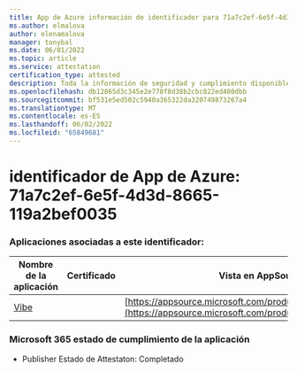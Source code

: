 ```yaml
---
title: App de Azure información de identificador para 71a7c2ef-6e5f-4d3d-8665-119a2bef0035
ms.author: elmalova
author: elenamalova
manager: tonybal
ms.date: 06/01/2022
ms.topic: article
ms.service: attestation
certification_type: attested
description: Toda la información de seguridad y cumplimiento disponible para 71a7c2ef-6e5f-4d3d-8665-119a2bef0035.
ms.openlocfilehash: db12865d3c345e2e778f8d38b2cbc822ed480dbb
ms.sourcegitcommit: bf531e5ed502c5940a365322da320749873267a4
ms.translationtype: MT
ms.contentlocale: es-ES
ms.lasthandoff: 06/02/2022
ms.locfileid: "65849681"
---
```

# <a name="azure-app-id-71a7c2ef-6e5f-4d3d-8665-119a2bef0035"></a>identificador de App de Azure: 71a7c2ef-6e5f-4d3d-8665-119a2bef0035


### <a name="apps-associated-with-this-id"></a>Aplicaciones asociadas a este identificador:
| **Nombre de la aplicación** | **Certificado** | **Vista en AppSource** |
|--------------|---------------|-----------------------|
| [Vibe](../forward/WA200001721.md) |  | [https://appsource.microsoft.com/product/office/WA200001721](https://appsource.microsoft.com/product/office/WA200001721) |

### <a name="microsoft-365-app-compliance-status"></a>Microsoft 365 estado de cumplimiento de la aplicación
- Publisher Estado de Attestaton: Completado
